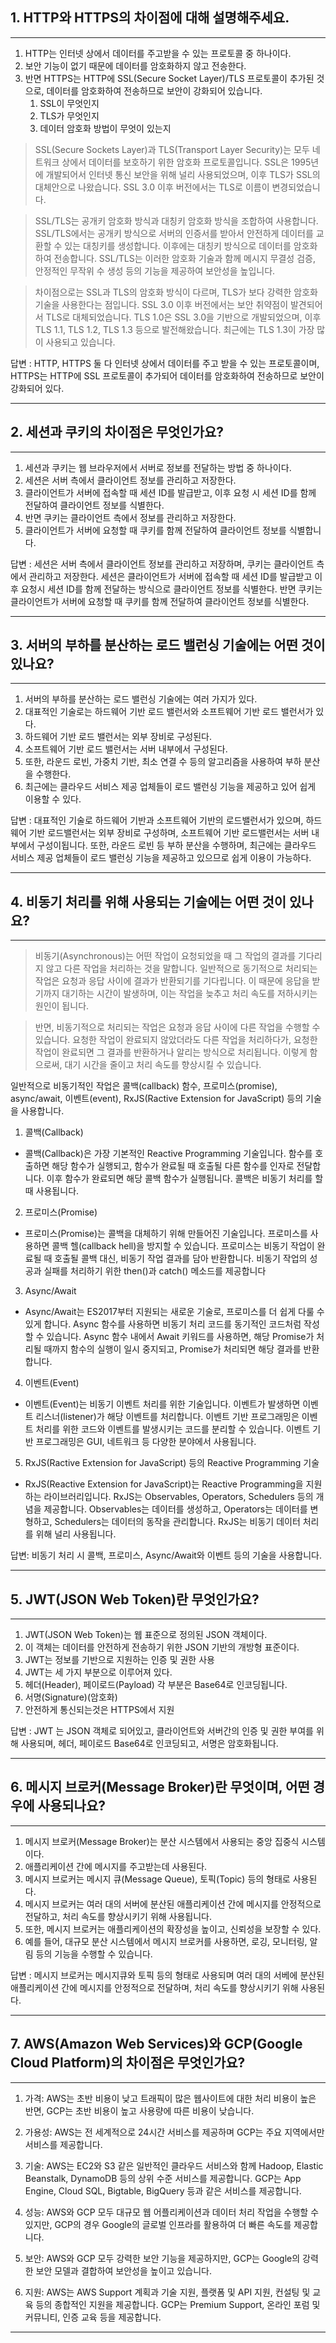 ## 1. HTTP와 HTTPS의 차이점에 대해 설명해주세요.

---
1. HTTP는 인터넷 상에서 데이터를 주고받을 수 있는 프로토콜 중 하나이다. 
2. 보안 기능이 없기 때문에 데이터를 암호화하지 않고 전송한다. 
3. 반면 HTTPS는 HTTP에 SSL(Secure Socket Layer)/TLS 프로토콜이 추가된 것으로, 데이터를 암호화하여 전송하므로 보안이 강화되어 있습니다.
   1. SSL이 무엇인지
   2. TLS가 무엇인지
   3. 데이터 암호화 방법이 무엇이 있는지
      
>SSL(Secure Sockets Layer)과 TLS(Transport Layer Security)는 모두 네트워크 상에서 데이터를 보호하기 위한 암호화 프로토콜입니다. SSL은 1995년에 개발되어서 인터넷 통신 보안을 위해 널리 사용되었으며, 이후 TLS가 SSL의 대체안으로 나왔습니다. SSL 3.0 이후 버전에서는 TLS로 이름이 변경되었습니다.

>SSL/TLS는 공개키 암호화 방식과 대칭키 암호화 방식을 조합하여 사용합니다. SSL/TLS에서는 공개키 방식으로 서버의 인증서를 받아서 안전하게 데이터를 교환할 수 있는 대칭키를 생성합니다. 이후에는 대칭키 방식으로 데이터를 암호화하여 전송합니다. SSL/TLS는 이러한 암호화 기술과 함께 메시지 무결성 검증, 안정적인 무작위 수 생성 등의 기능을 제공하여 보안성을 높입니다.

>차이점으로는 SSL과 TLS의 암호화 방식이 다르며, TLS가 보다 강력한 암호화 기술을 사용한다는 점입니다. SSL 3.0 이후 버전에서는 보안 취약점이 발견되어서 TLS로 대체되었습니다. TLS 1.0은 SSL 3.0을 기반으로 개발되었으며, 이후 TLS 1.1, TLS 1.2, TLS 1.3 등으로 발전해왔습니다. 최근에는 TLS 1.3이 가장 많이 사용되고 있습니다.

답변 : HTTP, HTTPS 둘 다 인터넷 상에서 데이터를 주고 받을 수 있는 프로토콜이며, HTTPS는 HTTP에 SSL 프로토콜이 추가되어 데이터를 암호화하여 전송하므로 보안이 강화되어 있다.

---

## 2. 세션과 쿠키의 차이점은 무엇인가요?

---

1. 세션과 쿠키는 웹 브라우저에서 서버로 정보를 전달하는 방법 중 하나이다. 
2. 세션은 서버 측에서 클라이언트 정보를 관리하고 저장한다. 
3. 클라이언트가 서버에 접속할 때 세션 ID를 발급받고, 이후 요청 시 세션 ID를 함께 전달하여 클라이언트 정보를 식별한다.
4. 반면 쿠키는 클라이언트 측에서 정보를 관리하고 저장한다. 
5. 클라이언트가 서버에 요청할 때 쿠키를 함께 전달하여 클라이언트 정보를 식별합니다.

답변 : 세션은 서버 측에서 클라이언트 정보를 관리하고 저장하며, 쿠키는 클라이언트 측에서 관리하고 저장한다.
세션은 클라이언트가 서버에 접속할 때 세션 ID를 발급받고 이후 요청시 세션 ID를 함께 전달하는 방식으로 클라이언트 정보를 식별한다.
반면 쿠키는 클라이언트가 서버에 요청할 때 쿠키를 함께 전달하여 클라이언트 정보를 식별한다.

---

## 3. 서버의 부하를 분산하는 로드 밸런싱 기술에는 어떤 것이 있나요?

---
1. 서버의 부하를 분산하는 로드 밸런싱 기술에는 여러 가지가 있다. 
2. 대표적인 기술로는 하드웨어 기반 로드 밸런서와 소프트웨어 기반 로드 밸런서가 있다. 
3. 하드웨어 기반 로드 밸런서는 외부 장비로 구성된다. 
4. 소프트웨어 기반 로드 밸런서는 서버 내부에서 구성된다. 
5. 또한, 라운드 로빈, 가중치 기반, 최소 연결 수 등의 알고리즘을 사용하여 부하 분산을 수행한다. 
6. 최근에는 클라우드 서비스 제공 업체들이 로드 밸런싱 기능을 제공하고 있어 쉽게 이용할 수 있다.

답변 : 대표적인 기술로 하드웨어 기반과 소프트웨어 기반의 로드밸런서가 있으며, 하드웨어 기반 로드밸런서는 외부 장비로 구성하며,
소프트웨어 기반 로드밸런서는 서버 내부에서 구성이됩니다.
또한, 라운드 로빈 등 부하 분산을 수행하며, 최근에는 클라우드 서비스 제공 업체들이 로드 밸런싱 기능을 제공하고 있으므로 쉽게 이용이 가능하다.

---

## 4. 비동기 처리를 위해 사용되는 기술에는 어떤 것이 있나요?

---
> 비동기(Asynchronous)는 어떤 작업이 요청되었을 때 그 작업의 결과를 기다리지 않고 다른 작업을 처리하는 것을 말합니다. 일반적으로 동기적으로 처리되는 작업은 요청과 응답 사이에 결과가 반환되기를 기다립니다. 이 때문에 응답을 받기까지 대기하는 시간이 발생하며, 이는 작업을 늦추고 처리 속도를 저하시키는 원인이 됩니다.

> 반면, 비동기적으로 처리되는 작업은 요청과 응답 사이에 다른 작업을 수행할 수 있습니다. 요청한 작업이 완료되지 않았더라도 다른 작업을 처리하다가, 요청한 작업이 완료되면 그 결과를 반환하거나 알리는 방식으로 처리됩니다. 이렇게 함으로써, 대기 시간을 줄이고 처리 속도를 향상시킬 수 있습니다.

일반적으로 비동기적인 작업은 콜백(callback) 함수, 프로미스(promise), async/await, 이벤트(event), RxJS(Ractive Extension for JavaScript) 등의 기술을 사용합니다.
1. 콜백(Callback)
- 콜백(Callback)은 가장 기본적인 Reactive Programming 기술입니다. 함수를 호출하면 해당 함수가 실행되고, 함수가 완료될 때 호출될 다른 함수를 인자로 전달합니다. 이후 함수가 완료되면 해당 콜백 함수가 실행됩니다. 콜백은 비동기 처리를 할 때 사용됩니다.

2. 프로미스(Promise)
- 프로미스(Promise)는 콜백을 대체하기 위해 만들어진 기술입니다. 프로미스를 사용하면 콜백 헬(callback hell)을 방지할 수 있습니다. 프로미스는 비동기 작업이 완료될 때 호출될 콜백 대신, 비동기 작업 결과를 담아 반환합니다. 비동기 작업의 성공과 실패를 처리하기 위한 then()과 catch() 메소드를 제공합니다

3. Async/Await
- Async/Await는 ES2017부터 지원되는 새로운 기술로, 프로미스를 더 쉽게 다룰 수 있게 합니다. Async 함수를 사용하면 비동기 처리 코드를 동기적인 코드처럼 작성할 수 있습니다. Async 함수 내에서 Await 키워드를 사용하면, 해당 Promise가 처리될 때까지 함수의 실행이 일시 중지되고, Promise가 처리되면 해당 결과를 반환합니다.

4. 이벤트(Event)
- 이벤트(Event)는 비동기 이벤트 처리를 위한 기술입니다. 이벤트가 발생하면 이벤트 리스너(listener)가 해당 이벤트를 처리합니다. 이벤트 기반 프로그래밍은 이벤트 처리를 위한 코드와 이벤트를 발생시키는 코드를 분리할 수 있습니다. 이벤트 기반 프로그래밍은 GUI, 네트워크 등 다양한 분야에서 사용됩니다.

5. RxJS(Ractive Extension for JavaScript) 등의 Reactive Programming 기술
- RxJS(Reactive Extension for JavaScript)는 Reactive Programming을 지원하는 라이브러리입니다. RxJS는 Observables, Operators, Schedulers 등의 개념을 제공합니다. Observables는 데이터를 생성하고, Operators는 데이터를 변형하고, Schedulers는 데이터의 동작을 관리합니다. RxJS는 비동기 데이터 처리를 위해 널리 사용됩니다.

답변: 비동기 처리 시 콜백, 프로미스, Async/Await와 이벤트 등의 기술을 사용합니다.

---

## 5. JWT(JSON Web Token)란 무엇인가요?

---
1. JWT(JSON Web Token)는 웹 표준으로 정의된 JSON 객체이다.
2. 이 객체는 데이터를 안전하게 전송하기 위한 JSON 기반의 개방형 표준이다. 
3. JWT는 정보를 기반으로 지원하는 인증 및 권한 사용
4. JWT는 세 가지 부분으로 이루어져 있다. 
5. 헤더(Header), 페이로드(Payload) 각 부분은 Base64로 인코딩됩니다.
6. 서명(Signature)(암호화)
7. 안전하게 통신되는것은 HTTPS에서 지원

답변 : JWT 는 JSON 객체로 되어있고, 클라이언트와 서버간의 인증 및 권한 부여를 위해 사용되며, 헤더, 페이로드 Base64로 인코딩되고, 서명은 암호화됩니다.

---

## 6. 메시지 브로커(Message Broker)란 무엇이며, 어떤 경우에 사용되나요?

---
1. 메시지 브로커(Message Broker)는 분산 시스템에서 사용되는 중앙 집중식 시스템이다. 
2. 애플리케이션 간에 메시지를 주고받는데 사용된다. 
3. 메시지 브로커는 메시지 큐(Message Queue), 토픽(Topic) 등의 형태로 사용된다.
4. 메시지 브로커는 여러 대의 서버에 분산된 애플리케이션 간에 메시지를 안정적으로 전달하고, 처리 속도를 향상시키기 위해 사용됩니다. 
5. 또한, 메시지 브로커는 애플리케이션의 확장성을 높이고, 신뢰성을 보장할 수 있다. 
6. 예를 들어, 대규모 분산 시스템에서 메시지 브로커를 사용하면, 로깅, 모니터링, 알림 등의 기능을 수행할 수 있습니다.

답변 : 메시지 브로커는 메시지큐와 토픽 등의 형태로 사용되며 여러 대의 서베에 분산된 애플리케이션 간에 메시지를 안정적으로 전달하며, 처리 속도를 향상시키기 위해 사용된다.


---

## 7. AWS(Amazon Web Services)와 GCP(Google Cloud Platform)의 차이점은 무엇인가요?

---

1. 가격: AWS는 초반 비용이 낮고 트래픽이 많은 웹사이트에 대한 처리 비용이 높은 반면, GCP는 초반 비용이 높고 사용량에 따른 비용이 낮습니다.

2. 가용성: AWS는 전 세계적으로 24시간 서비스를 제공하며 GCP는 주요 지역에서만 서비스를 제공합니다.

3. 기술: AWS는 EC2와 S3 같은 일반적인 클라우드 서비스와 함께 Hadoop, Elastic Beanstalk, DynamoDB 등의 상위 수준 서비스를 제공합니다. GCP는 App Engine, Cloud SQL, Bigtable, BigQuery 등과 같은 서비스를 제공합니다.

4. 성능: AWS와 GCP 모두 대규모 웹 어플리케이션과 데이터 처리 작업을 수행할 수 있지만, GCP의 경우 Google의 글로벌 인프라를 활용하여 더 빠른 속도를 제공합니다.

5. 보안: AWS와 GCP 모두 강력한 보안 기능을 제공하지만, GCP는 Google의 강력한 보안 모델과 결합하여 보안성을 높이고 있습니다.

6. 지원: AWS는 AWS Support 계획과 기술 지원, 플랫폼 및 API 지원, 컨설팅 및 교육 등의 종합적인 지원을 제공합니다. GCP는 Premium Support, 온라인 포럼 및 커뮤니티, 인증 교육 등을 제공합니다.


---